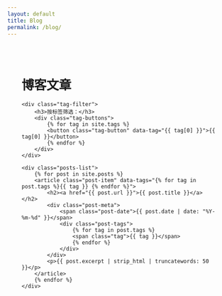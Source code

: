 ```yaml
---
layout: default
title: Blog
permalink: /blog/
---
```


<div class="blog-container">
    <h1>博客文章</h1>
    
    <div class="tag-filter">
        <h3>按标签筛选：</h3>
        <div class="tag-buttons">
            {% for tag in site.tags %}
            <button class="tag-button" data-tag="{{ tag[0] }}">{{ tag[0] }}</button>
            {% endfor %}
        </div>
    </div>

    <div class="posts-list">
        {% for post in site.posts %}
        <article class="post-item" data-tags="{% for tag in post.tags %}{{ tag }} {% endfor %}">
            <h2><a href="{{ post.url }}">{{ post.title }}</a></h2>
            <div class="post-meta">
                <span class="post-date">{{ post.date | date: "%Y-%m-%d" }}</span>
                <div class="post-tags">
                    {% for tag in post.tags %}
                    <span class="tag">{{ tag }}</span>
                    {% endfor %}
                </div>
            </div>
            <p>{{ post.excerpt | strip_html | truncatewords: 50 }}</p>
        </article>
        {% endfor %}
    </div>
</div>

<style>
.blog-container {
    max-width: 800px;
    margin: 0 auto;
    padding: 2rem;
}

.tag-filter {
    margin: 2rem 0;
}

.tag-buttons {
    display: flex;
    flex-wrap: wrap;
    gap: 0.5rem;
    margin-top: 1rem;
}

.tag-button {
    padding: 0.5rem 1rem;
    border: 1px solid #ddd;
    border-radius: 20px;
    background: none;
    cursor: pointer;
    transition: all 0.3s ease;
}

.tag-button:hover {
    background-color: #007bff;
    color: white;
}

.tag-button.active {
    background-color: #007bff;
    color: white;
}

.post-item {
    margin-bottom: 2rem;
    padding-bottom: 2rem;
    border-bottom: 1px solid #eee;
}

.post-meta {
    margin: 0.5rem 0;
    color: #666;
}

.post-tags {
    display: inline-block;
    margin-left: 1rem;
}

.tag {
    background-color: #f0f0f0;
    padding: 0.2rem 0.5rem;
    border-radius: 3px;
    font-size: 0.9rem;
    margin-right: 0.5rem;
}
</style>

<script>
document.addEventListener('DOMContentLoaded', function() {
    const tagButtons = document.querySelectorAll('.tag-button');
    const posts = document.querySelectorAll('.post-item');

    tagButtons.forEach(button => {
        button.addEventListener('click', function() {
            const selectedTag = this.dataset.tag;
            
            // Toggle active state
            this.classList.toggle('active');
            
            // Filter posts
            posts.forEach(post => {
                const postTags = post.dataset.tags.split(' ');
                const isVisible = postTags.includes(selectedTag);
                post.style.display = isVisible ? 'block' : 'none';
            });
        });
    });
});
</script>